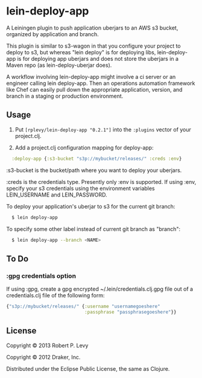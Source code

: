 # lein-deploy-app

A Leiningen plugin to push application uberjars to an AWS s3 bucket, organized
by application and branch.

This plugin is similar to s3-wagon in that you configure your project to deploy
to s3, but whereas "lein deploy" is for deploying libs, lein-deploy-app is for
deploying app uberjars and does not store the uberjars in a Maven repo (as
lein-deploy-uberjar does).

A workflow involving lein-deploy-app might involve a ci server or an engineer
calling lein deploy-app. Then an operations automation framework like Chef can
easily pull down the appropriate application, version, and branch in a staging
or production environment.

## Usage

1. Put `[rplevy/lein-deploy-app "0.2.1"]` into the `:plugins` vector of your
project.clj.

2. Add a project.clj configuration mapping for deploy-app:
```clojure
  :deploy-app {:s3-bucket "s3p://mybucket/releases/" :creds :env}
```

:s3-bucket is the bucket/path where you want to deploy your uberjars.

:creds is the credentials type. Presently only :env is supported.
If using :env, specify your s3 credentials using the environment variables
LEIN_USERNAME and LEIN_PASSWORD.

To deploy your application's uberjar to s3 for the current git branch:

```bash
  $ lein deploy-app
```

To specify some other label instead of current git branch as "branch":

```bash
  $ lein deploy-app --branch <NAME>
```

## To Do

### :gpg credentials option

If using :gpg, create a gpg encrypted ~/.lein/credentials.clj.gpg file out of a
credentials.clj file of the following form:

```clojure
{"s3p://mybucket/releases/" {:username "usernamegoeshere"
                             :passphrase "passphrasegoeshere"}}
```

## License

Copyright © 2013 Robert P. Levy

Copyright © 2012 Draker, Inc.

Distributed under the Eclipse Public License, the same as Clojure.

